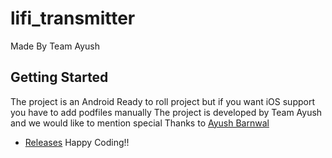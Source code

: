 # lifi_transmitter

Made By  Team Ayush

## Getting Started

The project is an Android Ready to roll project but if you want iOS support you have to add podfiles manually
The project is developed by Team Ayush and we would like to mention special Thanks to [Ayush Barnwal](https://github.com/ayush019z)

- [Releases](https://github.com/ishu17077/li-fi_transmitter/releases/)
Happy Coding!!


